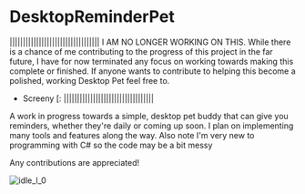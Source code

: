 # DesktopReminderPet
||||||||||||||||||||||||||||||||||
I AM NO LONGER WORKING ON THIS. While there is a chance of me contributing to the progress of this project in the far future, I have for now terminated any focus on working towards making this complete or finished. If anyone wants to contribute to helping this become a polished, working Desktop Pet feel free to.
- Screeny  [:
||||||||||||||||||||||||||||||||||

 A work in progress towards a simple, desktop pet buddy that can give you reminders, whether they're daily or coming up soon. I plan on implementing many tools and features along the way. Also note I'm very new to programming with C# so the code may be a bit messy 
 
 Any contributions are appreciated!
 
 
![idle_l_0](https://user-images.githubusercontent.com/102763232/208190066-d1b1edf4-2188-4081-9303-413db052ee0e.png)
